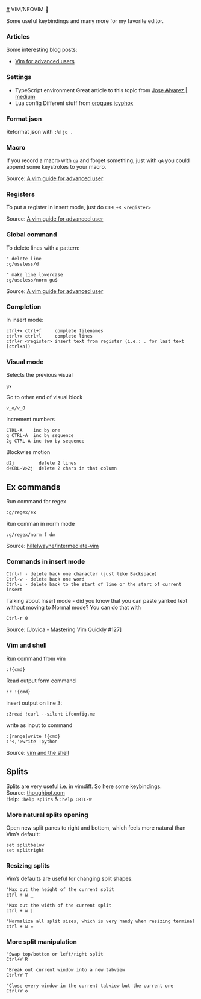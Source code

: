 [#](#) VIM/NEOVIM 💓

Some useful keybindings and many more for my favorite editor.

### Articles

Some interesting blog posts:

 - [Vim for advanced users](https://thevaluable.dev/vim-advanced/)

### Settings

 - TypeScript environment
   Great article to this topic from [Jose Alvarez | medium](https://jose-elias-alvarez.medium.com/configuring-neovims-lsp-client-for-typescript-development-5789d58ea9c)
 - Lua config
   Different stuff from [oroques](https://oroques.dev/notes/neovim-init/) [icyphox](https://icyphox.sh/blog/nvim-lua/)

### Format json

Reformat json with `:%!jq .`

### Macro

If you record a macro with `qa` and forget something, just with `qA` you could append some keystrokes to your macro.

Source: [A vim guide for advanced user](https://thevaluable.dev/vim-advanced/)

### Registers

To put a register in insert mode, just do `CTRL+R <register>`

Source: [A vim guide for advanced user](https://thevaluable.dev/vim-advanced/)

### Global command

To delete lines with a pattern:

```vim
" delete line
:g/useless/d

" make line lowercase
:g/useless/norm gu$
````

Source: [A vim guide for advanced user](https://thevaluable.dev/vim-advanced/)

### Completion

In insert mode:

    ctrl+x ctrl+f     complete filenames
    ctrl+x ctrl+l     complete lines
    ctrl+r <register> insert text from register (i.e.: . for last text [ctrl+a])

### Visual mode

Selects the previous visual

    gv

Go to other end of visual block

    v_o/v_0

Increment numbers

    CTRL-A    inc by one
    g CTRL-A  inc by sequence
    2g CTRL-A inc two by sequence

Blockwise motion

    d2j         delete 2 lines
    d<CRL-V>2j  delete 2 chars in that column

## Ex commands

Run command for regex

    :g/regex/ex

Run comman in norm mode

    :g/regex/norm f dw

Source:
[hillelwayne/intermediate-vim](https://www.hillelwayne.com/post/intermediate-vim/)

### Commands in insert mode

    Ctrl-h - delete back one character (just like Backspace)
    Ctrl-w - delete back one word
    Ctrl-u - delete back to the start of line or the start of current insert
    
Talking about Insert mode - did you know that you can paste yanked text without moving to Normal mode? 
You can do that with 

    Ctrl-r 0

Source: [Jovica - Mastering Vim Quickly #127]

### Vim and shell
Run command from vim

    :!{cmd}

Read output form command

    :r !{cmd}

insert output on line 3:

    :3read !curl --silent ifconfig.me

write as input to command

    :[range]write !{cmd}
    :'<,'>write !python

Source: [vim and the shell](https://vimways.org/2019/vim-and-the-shell/)

## Splits
Splits are very useful i.e. in vimdiff. So here some keybindings.  
Source: [thoughbot.com](https://thoughtbot.com/blog/vim-splits-move-faster-and-more-naturally)  
Help: `:help splits` & `:help CRTL-W`

### More natural splits opening
Open new split panes to right and bottom, which feels more natural than Vim’s default:

    set splitbelow
    set splitright

### Resizing splits 
Vim’s defaults are useful for changing split shapes:

    "Max out the height of the current split
    ctrl + w _

    "Max out the width of the current split
    ctrl + w |

    "Normalize all split sizes, which is very handy when resizing terminal
    ctrl + w =

### More split manipulation
    "Swap top/bottom or left/right split
    Ctrl+W R

    "Break out current window into a new tabview
    Ctrl+W T

    "Close every window in the current tabview but the current one
    Ctrl+W o
